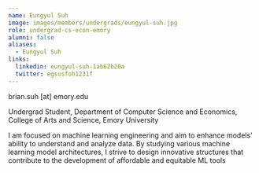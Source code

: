 ```yaml
---
name: Eungyul Suh
image: images/members/undergrads/eungyul-suh.jpg
role: undergrad-cs-econ-emory
alumni: false
aliases:
  - Eungyul Suh
links:
  linkedin: eungyul-suh-1ab62b20a
  twitter: egsusfoh1231f
---
```


brian.suh [at] emory.edu

Undergrad Student, Department of  Computer Science and Economics, College of Arts and Science, Emory University

I am focused on machine learning engineering and aim to enhance models' ability to understand and analyze data. By studying various machine learning model architectures, I strive to design innovative structures that contribute to the development of affordable and equitable ML tools
